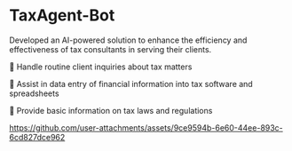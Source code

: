 # TaxAgent-Bot
Developed an AI-powered solution to enhance the efficiency and effectiveness of tax consultants in serving their clients.

 Handle routine client inquiries about tax matters

 Assist in data entry of financial information into tax software and spreadsheets

 Provide basic information on tax laws and regulations

https://github.com/user-attachments/assets/9ce9594b-6e60-44ee-893c-6cd827dce962





